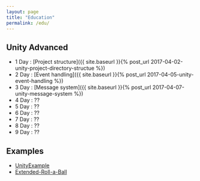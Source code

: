 ```yaml
---
layout: page
title: "Education"
permalink: /edu/
---
```


## Unity Advanced

- 1 Day : [Project structure]({{ site.baseurl }}{% post_url 2017-04-02-unity-project-directory-structue %})
- 2 Day : [Event handling]({{ site.baseurl }}{% post_url 2017-04-05-unity-event-handling %})
- 3 Day : [Message system]({{ site.baseurl }}{% post_url 2017-04-07-unity-message-system %})
- 4 Day : ?? <!--[Scriptable Object]({{ site.baseurl }}{% post_url 2017-03-31-unity-scriptable-object %})-->
- 5 Day : ?? <!--[Useful attributes and properties]({{ site.baseurl }}{% post_url 2017-03-31-useful-attributes-and-properties %})-->
- 6 Day : ?? <!--[MVC, MVP, MVVM]({{ site.baseurl }}{% post_url 2017-03-31-useful-attributes-and-properties %})-->
- 7 Day : ?? <!--[Garbage Collection]({{ site.baseurl }}{% post_url 2017-03-31-garbage-collection-in-unity %})-->
- 8 Day : ?? <!--[3D Drawing pipeline]({{ site.baseurl }}{% post_url 2017-03-31-unity-3d-drawing-pipeline %})-->
- 9 Day : ?? <!--[Texture compression]({{ site.baseurl }}{% post_url 2017-03-31-using-texture-compression-in-unity %})-->

## Examples

- [UnityExample](https://github.com/hrmrzizon/UnityExample)
- [Extended-Roll-a-Ball](https://github.com/hrmrzizon/Extended-Roll-a-Ball)

<!--

후보들

1. 유니티 에디터 만들기
  - 부수 자료 : 실제 에디터 로드맵이 있어야함
2. 애니메이션 시스템
3. 코드 처음부터 메쉬 만들고 리깅까지 하기~!

-->
